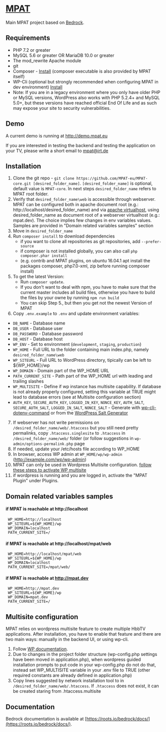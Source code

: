 # [MPAT](http://www.mpat.eu/)

Main MPAT project based on [Bedrock](https://roots.io/bedrock/).

## Requirements
* PHP 7.2 or greater
* MySQL 5.6 or greater OR MariaDB 10.0 or greater
* The mod_rewrite Apache module
* git
* Composer - [Install](https://getcomposer.org/doc/00-intro.md#globally) (composer executable is also provided by MPAT itself)
* WP-Cli (optional but strongly recommended when configuring MPAT in dev environment) [Install](http://wp-cli.org/#install)
* Note: If you are in a legacy environment where you only have older PHP or MySQL versions, WordPress also works with PHP 5.2.4+ and MySQL 5.0+, but these versions have reached official End Of Life and as such may expose your site to security vulnerabilities.

## Demo

A current demo is running at http://demo.mpat.eu

If you are interested in testing the backend and testing the application on your TV, please write a short email to mpat@irt.de

## Installation

1. Clone the git repo - `git clone https://github.com/MPAT-eu/MPAT-core.git [desired_folder_name]`. `[desired_folder_name]` is optional, default value is `MPAT-core`. In next steps `desired_folder_name` refers to MPAT root folder.
2. Verify that `desired_folder_name\web` is accessible through webserver. MPAT can be configured both in apache document root (e.g.: http://localhost/desired_folder_name) and via [apache virtualhost](https://httpd.apache.org/docs/current/vhosts/examples.html), using desired_folder_name as document root of a webserver virtualhost (e.g.: mpat.dev). The choice implies few changes in env variables values. Samples are provided in "Domain related variables samples" section
3. Move in `desired_folder_name`
4. Run `composer install` to download dependencies
    * if you want to clone all repositories as git repositories, add `--prefer-source`
    * if composer is not installed globally, you can also call `php composer.phar install`
    * (e.g. contrib and MPAT plugins, on ubuntu 16.04.1 apt install the packages composer, php7.0-xml, zip before running composer install)
5. To get the latest Version:
    * Run `composer update`.
    * If you don't want to deal with npm, you have to make sure that the current master includes all build files, otherwise you have to build the files by your owne by running `npm run build`
    * You can skip Step 5., but then you get not the newest Version of MPAT
6. Copy `.env.example` to `.env` and update environment variables:
  * `DB_NAME` - Database name
  * `DB_USER` - Database user
  * `DB_PASSWORD` - Database password
  * `DB_HOST` - Database host
  * `WP_ENV` - Set to environment (`development`, `staging`, `production`)
  * `WP_HOME` - Full URL to the folder containing main index.php, namely `desired_folder_name\web`
  * `WP_SITEURL` - Full URL to WordPress directory, tipically can be left to ${WP_HOME}/wp
  * `WP_DOMAIN` - Domain part of the WP_HOME URL
  * `PATH_CURRENT_SITE` - Path part of the WP_HOME url with leading and trailing slashes
  * `WP_MULTISITE` - Define if wp instance has multisite capability. If database is not already properly configured, setting this variable at TRUE might lead to database errors (see at Multisite configuration section)
  * `AUTH_KEY`, `SECURE_AUTH_KEY`, `LOGGED_IN_KEY`, `NONCE_KEY`, `AUTH_SALT`, `SECURE_AUTH_SALT`, `LOGGED_IN_SALT`, `NONCE_SALT` - Generate with [wp-cli-dotenv-command](https://github.com/aaemnnosttv/wp-cli-dotenv-command) or from the [WordPress Salt Generator](https://api.wordpress.org/secret-key/1.1/salt/)
7. If webserver has not write permissions on `/desired_folder_name/web/.htaccess` but you still need pretty permalinks, copy `.htaccess.singlesite` to `.htaccess` in `/desired_folder_name/web/` folder (or follow suggestions in `wp-admin/options-permalink.php` page   
8. If needed, update your /etc/hosts file according to WP_HOME
9. In browser, access WP admin at `WP_HOME/wp/wp-admin` (http://example.com/wp/wp-admin)
10. MPAT can only be used in Wordpress Multisite configuration. [follow these steps to activate WP multisite](https://github.com/MPAT-eu/MPAT-core#multisite-configuration)
11. if wordpress is running and you are logged in, activate the "MPAT Plugin" under Plugins.

## Domain related variables samples

#### if MPAT is reachable at http://localhost
     WP_HOME=http://localhost
     WP_SITEURL=${WP_HOME}/wp
     WP_DOMAIN=localhost
     PATH_CURRENT_SITE=/

#### if MPAT is reachable at http://localhost/mpat/web
     WP_HOME=http://localhost/mpat/web
     WP_SITEURL=${WP_HOME}/wp
     WP_DOMAIN=localhost
     PATH_CURRENT_SITE=/mpat/web/

#### if MPAT is reachable at http://mpat.dev
     WP_HOME=http://mpat.dev
     WP_SITEURL=${WP_HOME}/wp
     WP_DOMAIN=mpat.dev
     PATH_CURRENT_SITE=/

## Multisite configuration

MPAT relies on wordpress multisite feature to create multiple HbbTV applications.
After installation, you have to enable that feature and there are two main ways: manually in the backend UI, or using wp-cli.

1. Follow [WP documentation](http://codex.wordpress.org/Create_A_Network#Step_3:_Installing_a_Network).
2. Due to changes in the project folder structure (wp-config.php settings have been moved in application.php), when wordpress guided installation prompts to put code in your wp-config.php do not do that, instead set WP_MULTISITE variable in your .env file to TRUE (other required constants are already defined in application.php)
3. Copy lines suggested by network installation tool to  in `/desired_folder_name/web/.htaccess`. If `.htaccess` does not exist, it can be created staring from .htaccess.multisite

## Documentation

Bedrock documentation is available at [https://roots.io/bedrock/docs/](https://roots.io/bedrock/docs/).
